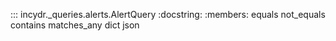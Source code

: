 ::: incydr._queries.alerts.AlertQuery
    :docstring:
    :members: equals not_equals contains matches_any dict json
